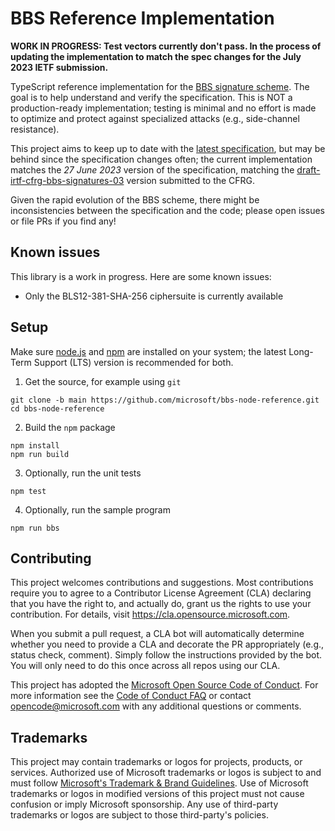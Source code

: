 # BBS Reference Implementation

**WORK IN PROGRESS: Test vectors currently don't pass. In the process of updating the implementation to match the spec changes for the July 2023 IETF submission.**

TypeScript reference implementation for the [BBS signature scheme](https://github.com/decentralized-identity/bbs-signature). The goal is to help understand and verify the specification. This is NOT a production-ready implementation; testing is minimal and no effort is made to optimize and protect against specialized attacks (e.g., side-channel resistance). 

This project aims to keep up to date with the [latest specification](https://identity.foundation/bbs-signature/draft-looker-cfrg-bbs-signatures.html), but may be behind since the specification changes often; the current implementation matches the *27 June 2023* version of the specification, matching the [draft-irtf-cfrg-bbs-signatures-03](https://datatracker.ietf.org/doc/draft-irtf-cfrg-bbs-signatures/03/) version submitted to the CFRG.

Given the rapid evolution of the BBS scheme, there might be inconsistencies between the specification and the code; please open issues or file PRs if you find any!

## Known issues

This library is a work in progress. Here are some known issues:
* Only the BLS12-381-SHA-256 ciphersuite is currently available

## Setup

Make sure [node.js](https://nodejs.org/) and [npm](https://docs.npmjs.com/downloading-and-installing-node-js-and-npm) are installed on your system; the latest Long-Term Support (LTS) version is recommended for both.

1. Get the source, for example using `git`
```
git clone -b main https://github.com/microsoft/bbs-node-reference.git
cd bbs-node-reference
```

2. Build the `npm` package
```
npm install
npm run build
```

3. Optionally, run the unit tests

```
npm test
```

4. Optionally, run the sample program

```
npm run bbs
```


## Contributing

This project welcomes contributions and suggestions.  Most contributions require you to agree to a
Contributor License Agreement (CLA) declaring that you have the right to, and actually do, grant us
the rights to use your contribution. For details, visit https://cla.opensource.microsoft.com.

When you submit a pull request, a CLA bot will automatically determine whether you need to provide
a CLA and decorate the PR appropriately (e.g., status check, comment). Simply follow the instructions
provided by the bot. You will only need to do this once across all repos using our CLA.

This project has adopted the [Microsoft Open Source Code of Conduct](https://opensource.microsoft.com/codeofconduct/).
For more information see the [Code of Conduct FAQ](https://opensource.microsoft.com/codeofconduct/faq/) or
contact [opencode@microsoft.com](mailto:opencode@microsoft.com) with any additional questions or comments.

## Trademarks

This project may contain trademarks or logos for projects, products, or services. Authorized use of Microsoft 
trademarks or logos is subject to and must follow 
[Microsoft's Trademark & Brand Guidelines](https://www.microsoft.com/en-us/legal/intellectualproperty/trademarks/usage/general).
Use of Microsoft trademarks or logos in modified versions of this project must not cause confusion or imply Microsoft sponsorship.
Any use of third-party trademarks or logos are subject to those third-party's policies.
